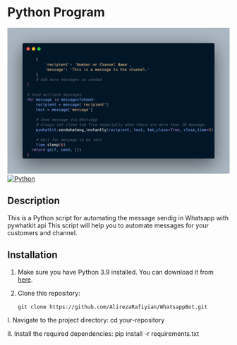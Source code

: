 # Python Program
![Screenshot](carbon.png)
[![Python](https://img.shields.io/badge/Python-3.9-blue)](https://www.python.org/downloads/release/python-390/)

## Description
This is a Python script for automating the message sendig in Whatsapp with pywhatkit api This script will help you to automate 
messages for your customers and channel.

## Installation
1. Make sure you have Python 3.9 installed. You can download it from [here](https://www.python.org/downloads/release/python-390/).
2. Clone this repository:

   ```shell
   git clone https://github.com/AlirezaRafiyian/WhatsappBot.git

I. Navigate to the project directory:
  cd your-repository

II. Install the required dependencies:
  pip install -r requirements.txt
  
